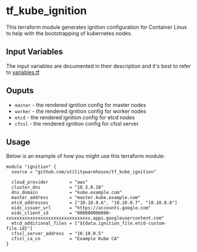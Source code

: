 # tf_kube_ignition

This terraform module generates ignition configuration for Container Linux to help with the bootstrapping of kubernetes nodes.

## Input Variables

The input variables are documented in their description and it's best to refer to [variables.tf](variables.tf).

## Ouputs

- `master` - the rendered ignition config for master nodes
- `worker` - the rendered ignition config for worker nodes
- `etcd` - the rendered ignition config for etcd nodes
- `cfssl` - the rendered ignition config for cfssl server

## Usage

Below is an example of how you might use this terraform module:

```hcl
module "ignition" {
  source = "github.com/utilitywarehouse/tf_kube_ignition"

  cloud_provider        = "aws"
  cluster_dns           = "10.3.0.10"
  dns_domain            = "kube.example.com"
  master_address        = "master.kube.example.com"
  etcd_addresses        = ["10.10.0.6", "10.10.0.7", "10.10.0.8"]
  oidc_issuer_url       = "https://accounts.google.com"
  oidc_client_id        = "000000000000-xxxxxxxxxxxxxxxxxxxxxxxxxxxxxxxx.apps.googleusercontent.com"
  etcd_additional_files = ["${data.ignition_file.etcd-custom-file.id}"]
  cfssl_server_address  = "10.10.0.5"
  cfssl_ca_cn           = "Example Kube CA"
}
```
